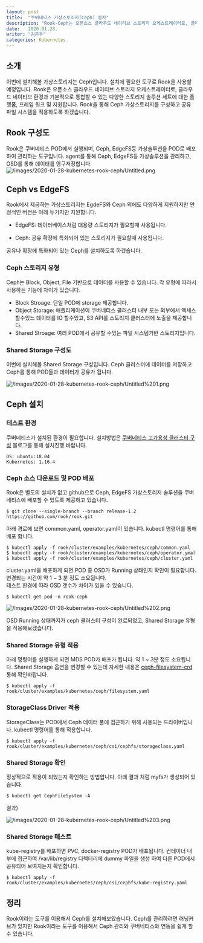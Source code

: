 ```yaml
---
layout: post
title:  "쿠버네티스 가상스토리지(Ceph) 설치"
description: "Rook-Ceph는 오픈소스 클라우드 네이티브 스토리지 오케스트레이터로, 클라우드 네이티브 환경과 기본적으로 통합 할 수있는 다양한 스토리지 솔루션 세트에 대한 플랫폼, 프레임 워크 및 지원합니다."
date:   2020.01.28.
writer: "김준우"
categories: Kubernetes
---
```





## 소개

이번에 설치해볼 가상스토리지는 Ceph입니다. 설치에 필요한 도구로 Rook을 사용할 예정입니다. Rook은 오픈소스 클라우드 네이티브 스토리지 오케스트레이터로, 클라우드 네이티브 환경과 기본적으로 통합할 수 있는 다양한 스토리지 솔루션 세트에 대한 플랫폼, 프레임 워크 및 지원합니다. Rook을 통해 Ceph 가상스토리지를 구성하고 공유 파일 시스템을 적용하도록 하겠습니다.



## Rook 구성도

Rook은 쿠버네티스 POD에서 실행되며, Ceph, EdgeFS등 가상솔루션을 POD로 배포하여 관리하는 도구입니다. agent를 통해 Ceph, EdgeFS등 가상솔루션을 관리하고, OSD를 통해 데이터를 영구저장합니다.
![/images/2020-01-28-kubernetes-rook-ceph/Untitled.png](/images/2020-01-28-kubernetes-rook-ceph/Untitled.png)

## Ceph vs EdgeFS

Rook에서 제공하는 가상스토리지는 EgdeFS와 Ceph 외에도 다양하게 지원하지만 안정적인 버전은 아래 두가지만 지원합니다.

- EdgeFS: 데이터베이스처럼 대용량 스토리지가 필요할때 사용됩니다.

- Ceph: 공유 확장에 특화되어 있는 스토리지가 필요할때 사용됩니다.

공유나 확장에 특화되어 있는 Ceph를 설치하도록 하겠습니다.

### Ceph 스토리지 유형

Ceph는 Block, Object, File 기반으로 데이터를 사용할 수 있습니다. 각 유형에 따라서 사용하는 기능에 차이가 있습니다.

- Block Stroage: 단일 POD에 storage 제공합니다.
- Object Storage: 애플리케이션이 쿠버네티스 클러스터 내부 또는 외부에서 액세스 할수있느 데이터를 IO 할수있고, S3 API를 스토리지 클러스터에 노출을 제공합니다.
- Shared Stroage: 여러 POD에서 공유할 수있는 파일 시스템기반 스토리지입니다.


### Shared Storage 구성도
이번에 설치해볼 Shared Storage 구성입니다. Ceph 클러스터에 데이터를 저장하고 Ceph를 통해 POD들과 데이터가 공유가 됩니다.

![/images/2020-01-28-kubernetes-rook-ceph/Untitled%201.png](/images/2020-01-28-kubernetes-rook-ceph/Untitled%201.png)


## Ceph 설치

### 테스트 환경
쿠버네티스가 설치된 환경이 필요합니다. 설치방법은 [쿠버네티스 고가용성 클러스터 구성](https://danawalab.github.io/kubernetes/2020/01/28/kubernetes-ha-cluster.html) 블로그를 통해 설치진행 바랍니다.

```
OS: ubuntu:18.04
Kubernetes: 1.16.4
```


### Ceph 소스 다운로드 및 POD 배포

Rook은 별도의 설치가 없고 github으로 Ceph, EdgeFS 가상스토리지 솔루션을  쿠버네티스에 배포할 수 있도록 제공하고 있습니다.

```
$ git clone --single-branch --branch release-1.2 https://github.com/rook/rook.git

```

아래 경로에 보면 common.yaml, operator.yaml이 있습니다. kubectl 명령어를 통해 배포 합니다.
```
$ kubectl apply -f rook/cluster/examples/kubernetes/ceph/common.yaml
$ kubectl apply -f rook/cluster/examples/kubernetes/ceph/operator.ymal
$ kubectl apply -f rook/cluster/examples/kubernetes/ceph/cluster.yaml
```

cluster.yaml을 배포하게 되면 POD 중 OSD가 Running 상태인지 확인이 필요합니다. 변경되는 시간이 약 1 ~ 3 분 정도 소요됩니다.    
테스트 환경에 따라 OSD 갯수가 차이가 있을 수 있습니다.
```
$ kubectl get pod -n rook-ceph
```

![/images/2020-01-28-kubernetes-rook-ceph/Untitled%202.png](/images/2020-01-28-kubernetes-rook-ceph/Untitled%202.png)


OSD Running 상태까지가 ceph 클러스터 구성이 완료되었고, Shared Storage 유형을 적용해보겠습니다.


### Shared Storage 유형 적용

아래 명령어를 실행하게 되면 MDS POD가 배포가 됩니다. 약 1 ~ 3분 정도 소요됩니다. Shared Storage 옵션을 변경할 수 있는데 자세한 내용은 [ceph-filesystem-crd](https://rook.io/docs/rook/v1.2/ceph-filesystem-crd.html) 통해 확인바랍니다.

```
$ kubectl apply -f rook/cluster/examples/kubernetes/ceph/filesystem.yaml
```

### StorageClass Driver 적용

StorageClass는 POD에서 Ceph 데이터 풀에 접근하기 위해 사용되는 드라이버입니다. kubectl 명령어를 통해 적용합니다.

```
$ kubectl apply -f rook/cluster/examples/kubernetes/ceph/csi/cephfs/storageclass.yaml
```

### Shared Storage 확인
정상적으로 적용이 되었는지 확인하는 방법압니다. 아래 결과 처럼 myfs가 생성되어 있습니다.
```
$ kubectl get CephFileSystem -A
```

결과)

![/images/2020-01-28-kubernetes-rook-ceph/Untitled%203.png](/images/2020-01-28-kubernetes-rook-ceph/Untitled%203.png)


### Shared Storage 테스트

kube-registry를 배포하면 PVC, docker-registry POD가 배포됩니다. 컨테이너 내부에 접근하여 /var/lib/registry 디렉터리에 dummy 파일을 생성 하여 다른 POD에서 공유되어 보여지는지 확인합니다.

```
$ kubectl apply -f rook/cluster/examples/kubernetes/ceph/csi/cephfs/kube-registry.yaml

```


## 정리

Rook이라는 도구를 이용해서 Ceph를 설치해보았습니다. Ceph를 관리하려면 러닝커브가 있지만 Rook이라는 도구를 이용해서 Ceph 관리와 쿠버네티스와 연동을 쉽게 할 수 있습니다. 



